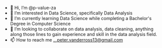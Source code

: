 - 👋 Hi, I’m @p-value-za
- 👀 I’m interested in Data Science, specifically Data Analysis
- 🌱 I’m currently learning Data Science while completing a Bachelor's Degree in Computer Science 
- 💞️ I’m looking to collaborate on data analysis, data cleaning, anything along those lines to gain experience and skill in the data analysis field. 
- 📫 How to reach me ...peter.vanderross13@gmail.com

<!---
p-value-za/p-value-za is a ✨ special ✨ repository because its `README.md` (this file) appears on your GitHub profile.
You can click the Preview link to take a look at your changes.
--->

